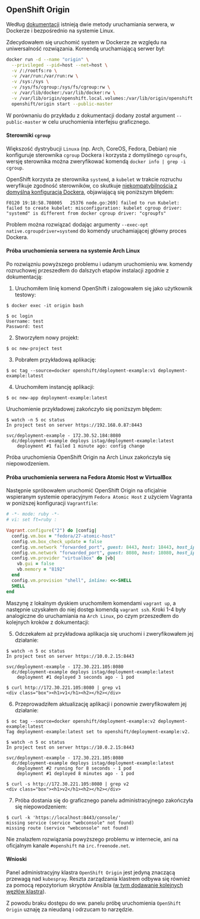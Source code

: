 
## OpenShift Origin

Według [dokumentacji](https://docs.openshift.org/latest/getting_started/administrators.html)
istnieją dwie metody uruchamiania serwera, w Dockerze i bezpośrednio na
systemie Linux.

Zdecydowałem się uruchomić system w Dockerze ze względu na uniwersalność
rozwiązania. Komendą uruchamiającą serwer był:

```bash
docker run -d --name "origin" \
  --privileged --pid=host --net=host \
  -v /:/rootfs:ro \
  -v /var/run:/var/run:rw \
  -v /sys:/sys \
  -v /sys/fs/cgroup:/sys/fs/cgroup:rw \
  -v /var/lib/docker:/var/lib/docker:rw \
  -v /var/lib/origin/openshift.local.volumes:/var/lib/origin/openshift.local.volumes:rslave \
  openshift/origin start --public-master
```

W porównaniu do przykładu z dokumentacji dodany został argument `--public-master`
w celu uruchomienia interfejsu graficznego.

#### Sterowniki `cgroup`

Większość dystrybucji `Linuxa` (np. Arch, CoreOS, Fedora, Debian) nie
konfiguruje sterownika `cgroup` Dockera i korzysta z domyślnego `cgroupfs`,
wersję sterownika można zweryfikować komendą `docker info | grep -i cgroup`.

OpenShift korzysta ze sterownika `systemd`, a `kubelet` w trakcie rozruchu
weryfikuje zgodność sterowników, co skutkuje
[niekompatybilnością z domyślną konfiguracją Dockera](https://github.com/openshift/origin/issues/14766),
objawiającą się poniższym błędem:

    F0120 19:18:58.708005   25376 node.go:269] failed to run Kubelet: failed to create kubelet: misconfiguration: kubelet cgroup driver: "systemd" is different from docker cgroup driver: "cgroupfs"

Problem można rozwiązać dodając argumenty `--exec-opt native.cgroupdriver=systemd`
do komendy uruchamiającej główny proces Dockera.

#### Próba uruchomienia serwera na systemie Arch Linux

Po rozwiązniu powyższego problemu i udanym uruchomieniu ww. komendy rozruchowej
przeszedłem do dalszych etapów instalacji zgodnie z dokumentacją:

1. Uruchomiłem linię komend OpenShift i zalogowałem się jako użytkownik testowy:
```
$ docker exec -it origin bash
```
```
$ oc login
Username: test
Password: test
```
2. Stworzyłem nowy projekt:
```
$ oc new-project test
```

3. Pobrałem przykładową aplikację:
```
$ oc tag --source=docker openshift/deployment-example:v1 deployment-example:latest
```

4. Uruchomiłem instancję aplikacji:
```
$ oc new-app deployment-example:latest
```

Uruchomienie przykładowej zakończyło się poniższym błędem:
```
$ watch -n 5 oc status
In project test on server https://192.168.0.87:8443

svc/deployment-example - 172.30.52.184:8080
  dc/deployment-example deploys istag/deployment-example:latest 
    deployment #1 failed 1 minute ago: config change
```

Próba uruchomienia OpenShift Origin na Arch Linux zakończyła się niepowodzeniem.

#### Próba uruchomienia serwera na Fedora Atomic Host w VirtualBox

Następnie spróbowałem uruchomić OpenShift Origin na oficjalnie wspieranym
systemie operacyjnym `Fedora Atomic Host` z użyciem Vagranta w poniższej
konfiguracji `Vagrantfile`:
```ruby
# -*- mode: ruby -*-
# vi: set ft=ruby :

Vagrant.configure("2") do |config|
  config.vm.box = "fedora/27-atomic-host"
  config.vm.box_check_update = false
  config.vm.network "forwarded_port", guest: 8443, host: 18443, host_ip: "127.0.0.1"
  config.vm.network "forwarded_port", guest: 8080, host: 18080, host_ip: "127.0.0.1"
  config.vm.provider "virtualbox" do |vb|
    vb.gui = false
    vb.memory = "8192"
  end
  config.vm.provision "shell", inline: <<-SHELL
  SHELL
end
```

Maszynę z lokalnym dyskiem uruchomiłem komendami `vagrant up`, a następnie
uzyskałem do niej dostęp komendą `vagrant ssh`. Kroki 1-4 były analogiczne do
uruchamiania na `Arch Linux`, po czym przeszedłem do kolejnych kroków z
dokumentacji:

5. Odczekałem aż przykładowa aplikacja się uruchomi i zweryfikowałem
  jej działanie:
```
$ watch -n 5 oc status
In project test on server https://10.0.2.15:8443

svc/deployment-example - 172.30.221.105:8080
  dc/deployment-example deploys istag/deployment-example:latest 
    deployment #1 deployed 3 seconds ago - 1 pod
```
```
$ curl http://172.30.221.105:8080 | grep v1
<div class="box"><h1>v1</h1><h2></h2></div>
```

6. Przeprowadziłem aktualizację aplikacji i ponownie zweryfikowałem jej
  działanie:
```
$ oc tag --source=docker openshift/deployment-example:v2 deployment-example:latest
Tag deployment-example:latest set to openshift/deployment-example:v2.
```
```
$ watch -n 5 oc status
In project test on server https://10.0.2.15:8443

svc/deployment-example - 172.30.221.105:8080
  dc/deployment-example deploys istag/deployment-example:latest 
    deployment #2 running for 8 seconds - 1 pod
    deployment #1 deployed 8 minutes ago - 1 pod
```
```
$ curl -s http://172.30.221.105:8080 | grep v2
<div class="box"><h1>v2</h1><h2></h2></div>
```

7. Próba dostania się do graficznego panelu administracyjnego zakończyła
się niepowodzeniem:
```
$ curl -k 'https://localhost:8443/console/'
missing service (service "webconsole" not found)
missing route (service "webconsole" not found)
```
Nie znalazłem rozwiązania powyższego problemu w internecie, ani na 
oficjalnym kanale `#openshift` na `irc.freenode.net`.

#### Wnioski

Panel administracyjny klastra `OpenShift Origin` jest jedyną znaczącą przewagą
nad `kubespray`. Reszta zarządzania klastrem odbywa się również za pomocą
repozytorium skryptów Ansibla ([w tym dodawanie kolejnych węzłów klastra](https://docs.openshift.com/enterprise/3.0/admin_guide/manage_nodes.html#adding-nodes)).

Z powodu braku dostępu do ww. panelu próbę uruchomienia `OpenShift Origin`
uznaję za nieudaną i odrzucam to narzędzie.
